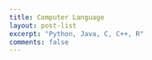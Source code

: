 ```yaml
---
title: Computer Language
layout: post-list
excerpt: "Python, Java, C, C++, R"
comments: false
---
```


